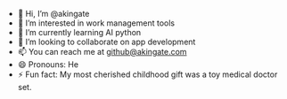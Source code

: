 - 👋 Hi, I’m @akingate
- 👀 I’m interested in work management tools 
- 🌱 I’m currently learning AI python
- 💞️ I’m looking to collaborate on app development
- 📫 You can reach me at github@akingate.com
- 😄 Pronouns: He
- ⚡ Fun fact: My most cherished childhood gift was a toy medical doctor set.

<!---
akingate/akingate is a ✨ special ✨ repository because its `README.md` (this file) appears on your GitHub profile.
You can click the Preview link to take a look at your changes.
--->
